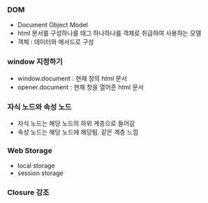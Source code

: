 ### DOM
- Document Object Model
- html 문서를 구성하나를 태그 하나하나를 객체로 취급하여 사용하는 모델
- 객체 : 데이터와 메서드로 구성

### window 지정하기
- window.document : 현재 창의 html 문서
- opener.document : 현재 창을 열어준 html 문서

### 자식 노드와 속성 노드
- 자식 노드는 해당 노드의 하위 계층으로 들어감
- 속성 노드는 해당 노드에 해당됨. 같은 계층 느낌

### Web Storage
- local storage
- session storage

### Closure 강조